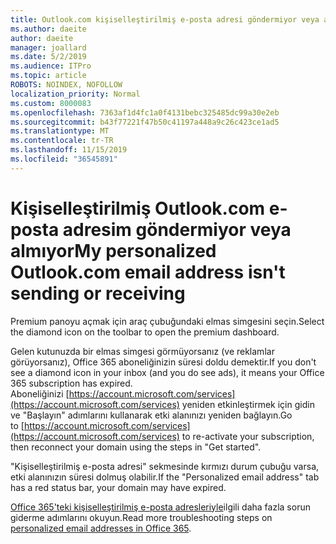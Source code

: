 ```yaml
---
title: Outlook.com kişiselleştirilmiş e-posta adresi göndermiyor veya almıyor
ms.author: daeite
author: daeite
manager: joallard
ms.date: 5/2/2019
ms.audience: ITPro
ms.topic: article
ROBOTS: NOINDEX, NOFOLLOW
localization_priority: Normal
ms.custom: 8000083
ms.openlocfilehash: 7363af1d4fc1a0f4131bebc325485dc99a30e2eb
ms.sourcegitcommit: b43f77221f47b50c41197a448a9c26c423ce1ad5
ms.translationtype: MT
ms.contentlocale: tr-TR
ms.lasthandoff: 11/15/2019
ms.locfileid: "36545891"
---
```

# <a name="my-personalized-outlookcom-email-address-isnt-sending-or-receiving"></a><span data-ttu-id="ce064-102">Kişiselleştirilmiş Outlook.com e-posta adresim göndermiyor veya almıyor</span><span class="sxs-lookup"><span data-stu-id="ce064-102">My personalized Outlook.com email address isn't sending or receiving</span></span>

<span data-ttu-id="ce064-103">Premium panoyu açmak için araç çubuğundaki elmas simgesini seçin.</span><span class="sxs-lookup"><span data-stu-id="ce064-103">Select the diamond icon on the toolbar to open the premium dashboard.</span></span>

<span data-ttu-id="ce064-104">Gelen kutunuzda bir elmas simgesi görmüyorsanız (ve reklamlar görüyorsanız), Office 365 aboneliğinizin süresi doldu demektir.</span><span class="sxs-lookup"><span data-stu-id="ce064-104">If you don't see a diamond icon in your inbox (and you do see ads), it means your Office 365 subscription has expired.</span></span> <span data-ttu-id="ce064-105">Aboneliğinizi [https://account.microsoft.com/services](https://account.microsoft.com/services) yeniden etkinleştirmek için gidin ve "Başlayın" adımlarını kullanarak etki alanınızı yeniden bağlayın.</span><span class="sxs-lookup"><span data-stu-id="ce064-105">Go to [https://account.microsoft.com/services](https://account.microsoft.com/services) to re-activate your subscription, then reconnect your domain using the steps in "Get started".</span></span>

<span data-ttu-id="ce064-106">"Kişiselleştirilmiş e-posta adresi" sekmesinde kırmızı durum çubuğu varsa, etki alanınızın süresi dolmuş olabilir.</span><span class="sxs-lookup"><span data-stu-id="ce064-106">If the "Personalized email address" tab has a red status bar, your domain may have expired.</span></span>

<span data-ttu-id="ce064-107">[Office 365'teki kişiselleştirilmiş e-posta adresleriyle](https://support.office.com/article/75416a58-b225-4c02-8c07-8979403b427b?wt.mc_id=Office_Outlook_com_Alchemy)ilgili daha fazla sorun giderme adımlarını okuyun.</span><span class="sxs-lookup"><span data-stu-id="ce064-107">Read more troubleshooting steps on [personalized email addresses in Office 365](https://support.office.com/article/75416a58-b225-4c02-8c07-8979403b427b?wt.mc_id=Office_Outlook_com_Alchemy).</span></span>